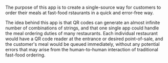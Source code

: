 The purpose of this app is to create a single-source way for customers to order their meals at fast-food rstaurants in a quick and error-free way.

The idea behind this app is that QR codes can generate an almost infinite number of combinations of strings, and that one single app could handle the meal ordering duties of many restaurants.
Each individual restaurant would have a QR code reader at the entrance or desired point-of-sale, and the customer's meal would be queued immediately, without any potential errors that may arise from the human-to-human interaction of traditional fast-food ordering.
